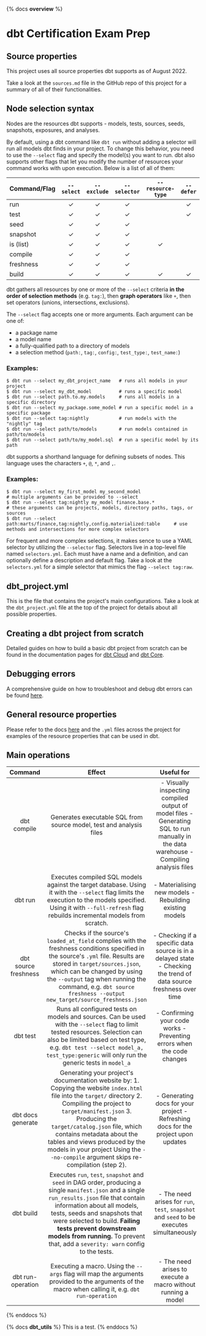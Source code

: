 {% docs __overview__ %}

# dbt Certification Exam Prep

## Source properties

This project uses all source properties dbt supports as of August 2022. 

Take a look at the `sources.md` file in the GitHub repo of this project for a summary of all of their functionalities.

## Node selection syntax

Nodes are the resources dbt supports - models, tests, sources, seeds, snapshots, exposures, and analyses. 

By default, using a dbt command like `dbt run` without adding a selector will run all models dbt finds in your project. To change this behavior, you need to use the `--select` flag and specify the model(s) you want to run. dbt also supports other flags that let you modify the number of resources your command works with upon execution. Below is a list of all of them:

| Command/Flag | `--select` | `--exclude` | `--selector` | `--resource-type` | `--defer` |
|--------------|:----------:|:-----------:|:------------:|:-----------------:|:---------:|
| run          |      ✓     |      ✓      |       ✓      |                   |     ✓     |
| test         |      ✓     |      ✓      |       ✓      |                   |     ✓     |
| seed         |      ✓     |      ✓      |       ✓      |                   |           |
| snapshot     |      ✓     |      ✓      |       ✓      |                   |           |
| is (list)    |      ✓     |      ✓      |       ✓      |         ✓         |           |
| compile      |      ✓     |      ✓      |       ✓      |                   |           |
| freshness    |      ✓     |      ✓      |       ✓      |                   |           |
| build        |      ✓     |      ✓      |       ✓      |         ✓         |     ✓     |

dbt gathers all resources by one or more of the `--select` criteria **in the order of selection methods** (e.g. `tag:`), then **graph operators** like `+`, then set operators (unions, intersections, exclusions).

The `--select` flag accepts one or more arguments. Each argument can be one of:

- a package name
- a model name
- a fully-qualified path to a directory of models
- a selection method (`path:`, `tag:`, `config:`, `test_type:`, `test_name:`)

### Examples:

    $ dbt run --select my_dbt_project_name   # runs all models in your project
    $ dbt run --select my_dbt_model          # runs a specific model
    $ dbt run --select path.to.my.models     # runs all models in a specific directory
    $ dbt run --select my_package.some_model # run a specific model in a specific package
    $ dbt run --select tag:nightly           # run models with the "nightly" tag
    $ dbt run --select path/to/models        # run models contained in path/to/models
    $ dbt run --select path/to/my_model.sql  # run a specific model by its path

dbt supports a shorthand language for defining subsets of nodes. This language uses the characters `+`, `@`, `*`, and `,`.

### Examples:

    $ dbt run --select my_first_model my_second_model                               # multiple arguments can be provided to --select
    $ dbt run --select tag:nightly my_model finance.base.*                          # these arguments can be projects, models, directory paths, tags, or sources
    $ dbt run --select path:marts/finance,tag:nightly,config.materialized:table     # use methods and intersections for more complex selectors

For frequent and more complex selections, it makes sence to use a YAML selector by utilizing the `--selector` flag. Selectors live in a top-level file named `selectors.yml`. Each must have a name and a definition, and can optionally define a description and default flag. Take a look at the `selectors.yml` for a simple selector that mimics the flag `--select tag:raw`.

## dbt_project.yml

This is the file that contains the project's main configurations. Take a look at the `dbt_project.yml` file at the top of the project for details about all possible properties.

## Creating a dbt project from scratch

Detailed guides on how to build a basic dbt project from scratch can be found in the documentation pages for [dbt Cloud](https://docs.getdbt.com/guides/getting-started/building-your-first-project) and [dbt Core](https://docs.getdbt.com/dbt-cli/cli-overview).

## Debugging errors

A comprehensive guide on how to troubleshoot and debug dbt errors can be found [here](https://docs.getdbt.com/guides/legacy/debugging-errors).

## General resource properties

Please refer to the docs [here](https://docs.getdbt.com/reference/resource-properties/columns#) and the `.yml` files across the project for examples of the resource properties that can be used in dbt.

## Main operations

|      **Command**     |                                                                                                                                                                                       **Effect**                                                                                                                                                                                       |                                                             **Useful for**                                                             |
|:--------------------:|:--------------------------------------------------------------------------------------------------------------------------------------------------------------------------------------------------------------------------------------------------------------------------------------------------------------------------------------------------------------------------------------:|:--------------------------------------------------------------------------------------------------------------------------------------:|
| dbt compile          | Generates executable SQL from source model, test and analysis files                                                                                                                                                                                                                                                                                                                    | - Visually inspecting compiled output of model files - Generating SQL to run manually in the data warehouse - Compiling analysis files |
| dbt run              | Executes compiled SQL models against the target database. Using it with the `--select` flag limits the execution to the models specified. Using it with `--full-refresh` flag rebuilds incremental models from scratch.                                                                                                                                                                | - Materialising new models - Rebuilding existing models                                                                                |
| dbt source freshness | Checks if the source's `loaded_at_field` complies with the freshness conditions specified in the source's `.yml` file. Results are stored in `target/sources.json`, which can be changed by using the `--output` tag when running the command, e.g. `dbt source freshness --output new_target/source_freshness.json`                                                                   | - Checking if a specific data source is in a delayed state - Checking the trend of data source freshness over time                     |
| dbt test             | Runs all configured tests on models and sources. Can be used with the `--select` flag to limit tested resources. Selection can also be limited based on test type, e.g. `dbt test --select model_a, test_type:generic` will only run the generic tests in `model_a`                                                                                                                    | - Confirming your code works - Preventing errors when the code changes                                                                 |
| dbt docs generate    | Generating your project's documentation website by:  1. Copying the website `index.html` file into the `target/` directory 2. Compiling the project to `target/manifest.json` 3. Producing the `target/catalog.json` file, which contains metadata about the tables and views produced by the models in your project  Using the `--no-compile` argument skips re-compilation (step 2). | - Generating docs for your project - Refreshing docs for the project upon updates                                                      |
| dbt build            | Executes `run`, `test`, `snapshot` and `seed` in DAG order, producing a single `manifest.json` and a single `run_results.json` file that contain information about all models, tests, seeds and snapshots that were selected to build.  **Failing tests prevent downstream models from running.** To prevent that, add a `severity: warn` config to the tests.                         | - The need arises for `run`, `test`, `snapshot` and `seed` to be executes simultaneously                                               |
| dbt run-operation    | Executing a macro. Using the `--args` flag will map the arguments provided to the arguments of the macro when calling it, e.g. `dbt run-operation`                                                                                                                                                                                                                                     | - The need arises to execute a macro without running a model                                                                           |

{% enddocs %}

{% docs __dbt_utils__ %}
 This is a test.
{% enddocs %}